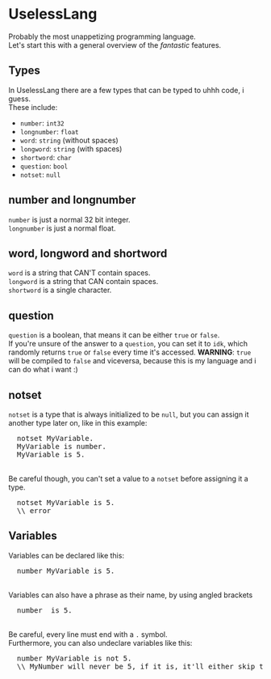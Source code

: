 # UselessLang
Probably the most unappetizing programming language.
<br>Let's start this with a general overview of the *fantastic* features.

## Types
In UselessLang there are a few types that can be typed to uhhh code, i guess.
<br>These include:
- `number`: `int32`
- `longnumber`: `float`
- `word`: `string` (without spaces)
- `longword`: `string` (with spaces)
- `shortword`: `char`
- `question`: `bool`
- `notset`: `null`

## number and longnumber
`number` is just a normal 32 bit integer.
<br>`longnumber` is just a normal float.

## word, longword and shortword
`word` is a string that CAN'T contain spaces.
<br>`longword` is a string that CAN contain spaces.
<br>`shortword` is a single character.

## question
`question` is a boolean, that means it can be either `true` or `false`.
<br>If you're unsure of the answer to a `question`, you can set it to `idk`, which randomly returns `true` or `false` every time it's accessed.
**WARNING**: `true` will be compiled to `false` and viceversa, because this is my language and i can do what i want :)

## notset
`notset` is a type that is always initialized to be `null`, but you can assign it another type later on, like in this example:
<pre>
  notset MyVariable.
  MyVariable is number.
  MyVariable is 5.
</pre>
<br>Be careful though, you can't set a value to a `notset` before assigning it a type.
<pre>
  notset MyVariable is 5.
  \\ error
</pre>

## Variables
Variables can be declared like this:
<pre>
  number MyVariable is 5.
</pre>
<br>Variables can also have a phrase as their name, by using angled brackets
<pre>
  number <This is my variable> is 5.
</pre>
<br>Be careful, every line must end with a `.` symbol.
<br>Furthermore, you can also undeclare variables like this:
<pre>
  number MyVariable is not 5.
  \\ MyNumber will never be 5, if it is, it'll either skip to 4 or 6
</pre>
